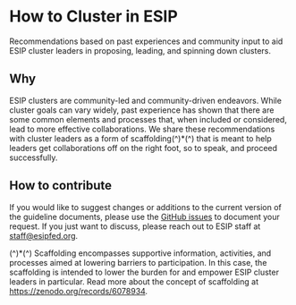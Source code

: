 # How to Cluster in ESIP
Recommendations based on past experiences and community input to aid ESIP cluster leaders in proposing, leading, and spinning down clusters.

## Why
ESIP clusters are community-led and community-driven endeavors. While cluster goals can vary widely, past experience has shown that there are some common elements and processes that, when included or considered, lead to more effective collaborations. We share these recommendations with cluster leaders as a form of scaffolding(^)*(^) that is meant to help leaders get collaborations off on the right foot, so to speak, and proceed successfully.

## How to contribute
If you would like to suggest changes or additions to the current version of the guideline documents, please use the [GitHub issues](https://github.com/megancarterorlando/howtocluster/issues) to document your request. If you  just want to discuss, please reach out to ESIP staff at staff@esipfed.org.

(^)*(^) Scaffolding encompasses supportive information, activities, and processes aimed at lowering barriers to participation. In this case, the scaffolding is intended to lower the burden for and empower ESIP cluster leaders in particular. Read more about the concept of scaffolding at https://zenodo.org/records/6078934.
